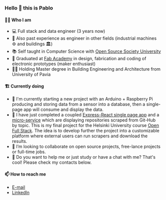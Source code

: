 ### Hello 👋 this is Pablo
  
#### 🙋‍♂️ Who I am

- 💻 Full stack and data engineer (3 years now)
- 👷 Also past experience as engineer in other fields (industrial machines ⚙️ and buildings 🏛️)  
- 📚 Self taught in Computer Science with [Open Source Society University](https://github.com/ossu/computer-science)     
- 🧰 Graduated at [Fab Academy](http://archive.fabacademy.org/fabacademy2017/opendot/students/103/index.html) in design, fabrication and coding of electronic prototypes (maker enthusiast)     
- 👨‍🎓 Holding Master degree in Building Engineering and Architecture from University of Pavia

#### 🏗️ Currently doing
- 🌱 I'm currently starting a new project with an Arduino + Raspberry Pi producing and storing data from a sensor into a database, then a single-page app will consume and display the data.
- 🌲 I have just completed a coupled [Express-React single page app](https://github.com/pcolt/react-scraper) and a [micro-service](https://github.com/pcolt/playwright-scraper) which are displaying repositories scraped from Git-Hub by topic. This is my final project for the Helsinki University course [Open Full Stack](https://fullstackopen.com/en/). The idea is to develop further the project into a customizable platform where external users can run scrapers and download the results.
- 👯 I’m looking to collaborate on open source projects, free-lance projects or full-time jobs.
- 🤔 Do you want to help me or just study or have a chat with me? That's cool! Please check my contacts below.

#### 📫 How to reach me
- [E-mail](mailto:pcoltinfo@fastmail.com)  
- [LinkedIn](https://www.linkedin.com/in/pa-co-es/)  


<!--
**pcolt/pcolt** is a ✨ _special_ ✨ repository because its `README.md` (this file) appears on your GitHub profile.

Here are some ideas to get you started:

- 🔭 I’m currently working on ...
- 🌱 I’m currently learning ...
- 👯 I’m looking to collaborate on ...
- 🤔 I’m looking for help with ...
- 💬 Ask me about ...
- 📫 How to reach me: ...
- 😄 Pronouns: ...
- ⚡ Fun fact: ...
-->
